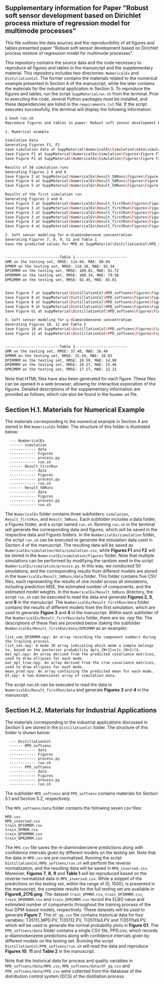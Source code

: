 ## Supplementary information for Paper "Robust soft sensor development based on Dirichlet process mixture of regression model for multimode processes"

This file outlines the data sources and the reproducibility of all figures and tables presented paper "Robust soft sensor development based on Dirichlet process mixture of regression model for multimode processes".


This repository contains the source data and the code necessary to reproduce all figures and tables in the manuscript and the supplementary material. This repository includes two directories: `NumericalEx` and `DistillationCol`. The former contains the materials related to the numerical example presented in Section 4 of the manuscript, while the later contains the materials for the industrial application in Section 5. To reproduce the figures and tables, run the script `SuppMaterial/un.sh` from the terminal. Prior to executing the code, several Python packages must be installed, and these dependencies are listed in the `requirements.txt` file. If the script executes successfully, the terminal will display the following information:

```bash
$ bash run.sh
Reproduce figures and tables in paper: Robust soft sensor development based on Dirichlet process mixture of regression model for multimode processes.

1. Numerical example

Simulation Data
Generating Figures F1, F2
Save simulation data at SuppMaterial\NumericalEx\Simulation\data\simulation.csv.
Save Figure F1 at SuppMaterial\NumericalEx\Simulation\Figures\Figure F1.png.
Save Figure F2 at SuppMaterial\NumericalEx\Simulation\Figures\Figure F2.png.

Results of 50 simulation runs
Generating Figures 2 5 and 6
Save Figure 2 at SuppMaterial\NumericalEx\Result_50Runs\Figures\Figure 2.png.
Save Figure 6 at SuppMaterial\NumericalEx\Result_50Runs\Figures\Figure 6.png.
Save Figure 5 at SuppMaterial\NumericalEx\Result_50Runs\Figures\Figure 5.png.

Results of the first simulation run
Generating Figures 3 and 4
Save Figure 3 at SuppMaterial\NumericalEx\Result_firstRun\Figures\Figure3_GMR.png.
Save Figure 3 at SuppMaterial\NumericalEx\Result_firstRun\Figures\Figure3_DPMRM.png.
Save Figure 3 at SuppMaterial\NumericalEx\Result_firstRun\Figures\Figure3_DPIRMRM.png.
Save Figure 3 at SuppMaterial\NumericalEx\Result_firstRun\Figures\Figure3_DPORMRM.png.
Save Figure 3 at SuppMaterial\NumericalEx\Result_firstRun\Figures\Figure3_DPR2MRM.png.
Save Figure 4 at SuppMaterial\NumericalEx\Result_firstRun\Figures\Figure 4.png.

2. Soft sensor modeling for m-diaminobenzene concentration
Generating Figures 7, 8, 9, G1 and Table 1
Save the predicted values for MPD at SuppMaterial\DistillationCol\MPD_softsens\data\MPD_inversed.csv.


-------------------------Table 1------------------------
GMR on the testing set, RMSE: 114.04, MAE: 90.94
DPMRM on the testing set, RMSE: 110.38, MAE: 92.34
DPIRMRM on the testing set, RMSE: 109.82, MAE: 91.72
DPORMRM on the testing set, RMSE: 100.34, MAE: 79.58
DPR2MRM on the testing set, RMSE: 82.45, MAE: 65.81


Save Figure 7 at SuppMaterial\DistillationCol\MPD_softsens\Figures\Figure7.png.
Save Figure 8 at SuppMaterial\DistillationCol\MPD_softsens\Figures\Figure8_2176.png.
Save Figure 8 at SuppMaterial\DistillationCol\MPD_softsens\Figures\Figure8_1500.png.
Save Figure 9 at SuppMaterial\DistillationCol\MPD_softsens\Figures\Figure9.png.
Save Figure G1 at SuppMaterial\DistillationCol\MPD_softsens\Figures\FigureG1.png.

3. Soft sensor modeling for p-diaminobenzene concentration
Generating Figures 10, 11 and Table 2
Save Figure 10 at SuppMaterial\DistillationCol\PPD_softsens\Figures\Figure10.png.
Save Figure 11 at SuppMaterial\DistillationCol\PPD_softsens\Figures\Figure11.png.


-------------------------Table 2------------------------
GMR on the testing set, RMSE: 37.48, MAE: 26.44
DPMRM on the testing set, RMSE: 25.59, MAE: 20.83
DPIRMRM on the testing set, RMSE: 19.59, MAE: 14.90
DPORMRM on the testing set, RMSE: 19.27, MAE: 15.46
DPR2MRM on the testing set, RMSE: 17.17, MAE: 12.22
```

Note that HTML files have also been generated for each figure. These files can be opened in a web browser, allowing for interactive exploration of the figures. Detailed descriptions of the supplementary information are provided as follows, which can also be found in the `Readme.md` file.


## Section H.1. Materials for Numerical Example 

The materials corresponding to the numerical example in Section 4 are stored in the `NumericalEx` folder. The structure of this folder is illustrated below:

```
  --- NumbericalEx
  ------ simulation 
  ------------ data
  ------------ Figures
  ------------ process.py
  ------------ run.sh
  ------ Result_firstRun
  ------------ data
  ------------ Figures
  ------------ process.py
  ------------ run.sh
  ------ Result_50Runs
  ------------ data
  ------------ Figures
  ------------ process.py
  ------------ run.sh
  ```

The `NumericalEx` folder contains three subfolders: `simulation`, `Result_firstRun`, and `Result_50Runs`. Each subfolder includes a data folder, a Figures folder, and a script named `run.sh`. Running `run.sh` in the terminal will generate the corresponding data and figures, which will be saved in the respective data and Figures folders.
In the `NumbericalEx/simulation` folder, the script `run.sh` can be executed to generate the simulation data used in Section 4 of the manuscript. The resulting data will be saved as `NumericalEx/simulation/data/simulation.csv`, while **Figures F1** and **F2** will be stored in the `NumericalEx/simulation/Figures` folder. Note that multiple simulations can be performed by modifying the random seed in the script `NumbericalEx/simulation/process.py`. In this way, we conducted 50 simulations, and the corresponding results from different models are stored in the `NumericalEx/Result_50Runs/data` folder. This folder contains five CSV files, each representing the results of one model across all simulations, including prediction MSE, the estimated number of components, and the estimated model weights. In the `NumericalEx/Result_50Runs` directory, the script `run.sh` can be executed to read the data and generate **Figures 2**, **5**, and **6** in the manuscript.
The `NumbericalEx/Result_firstRun/data` folder contains the results of different models from the first simulation, which are used to generate **Figure 3** and **4** in the manuscript. Within each subfolder of the `NumbericalEx/Result_firstRun/data` folder, there are six *.npy* file. The descriptions of these files are provided below (taking the subfolder `NumbericalEx/Result_firstRun/data/DPR2MRM` as an example):

```
list_com_DPIRMRM.npy: An array recording the component numbers during the training process.
list_idx.npy: A mode ID array indicating which mode a sample belongs to, based on the posterior probability $p(s_{N+1}=c|x_(N+1))$.
mat_epl.npy: An array derived from the predicted covariance matrices, used to draw ellipses for each mode.
mat_epl_true.npy: An array derived from the true covariance matrices, used to draw ellipses for each mode.
mean_pred.npy: An array containing the predicted mean for each mode.
Xt.npy: A two-dimensional array of simulation data.
```

The script run.sh can be executed to read the data in `NumericalEx/Result_firstRun/data` and generate **Figures 3** and **4** in the manuscript.


## Section H.2. Materials for Industrial Applications


The materials corresponding to the industrial applications discussed in Section 5 are stored in the `DistillationCol` folder. The structure of this folder is shown below:

```
  --- DistillationCol
  ------ MPD_softsens
  ------------ data
  ------------ Figures
  ------------ process.py
  ------------ run.sh
  ------ PPD_softsens
  ------------ data
  ------------ Figures
  ------------ process.py
  ------------ run.sh
```

The subfolder `MPD_softsens` and `PPD_softsens` contains materials for Section 5.1 and Section 5.2, respectively. 

  The `MPD_softsens/data` folder contains the following seven csv files:
  ```
  MPD.csv
  MPD_inversed.csv
  train_DPIRMRM.csv
  train_DPMRM.csv
  train_DPORMRM.csv
  train_DPR2MRM.csv
  ```
The `MPD.csv` file saves the m-diaminobenzene predictions along with confidence intervals given by different models on the testing set. Note that the data in `MPD.csv` are pre-normalized. Running the script `DistillationCol/MPD_softsens/run.sh` will perform the reverse normalization, and the resulting data will be saved in `MPD_inversed.csv`. Moreover, **Figures 7**, **8**, **9** and **Table 1** will be reproduced based on the reverse-normalized data in `MPD_inversed.csv`. While a snippet of the predictions on the testing set, within the range of [0, 1500], is presented in the manuscript, the complete results for the full testing set are available in **Figure8_2176.png**.
 The dataset `train_DPMRM.csv`, `train_DPIRMRM.csv`, `train_DPORMRM.csv` and `train_DPR2MRM.csv` record the ELBO value and estimated number of components throughout the training process of the four DPM-based models, respectively. These datasets will be used to generate **Figure 7**. The `df_qq.csv` file contains historical data for four variables: T35111_MPD.PV, TI35112.PV, TI35111a3.PV and TI35111a9.PV, which will be used to generate the normal probability plots in **Figure G1**. 
  The `PPD_softsens/data` folder contains a single CSV file, PPD.csv, which records p-diaminobenzene predictions along with confidence intervals given by different models on the testing set. Running the script `DistillationCol/PPD_softsens/run.sh` will read the data and reproduce **Figures 10**, **11** and **Table 2** in the manuscript.

  Note that the historical data for process and quality variables in `MPD_softsens/data/MPD.csv`, `MPD_softsens/data/df_qq.csv` and `PPD_softsens/data/PPD.csv` were collected from the database of the distribution control system (DCS) of the distillation process.

